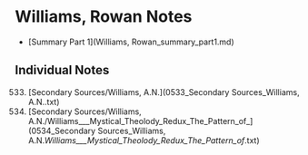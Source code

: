 # Williams, Rowan Notes

- [Summary Part 1](Williams, Rowan_summary_part1.md)

## Individual Notes

533. [Secondary Sources/Williams, A.N.](0533_Secondary Sources_Williams, A.N..txt)
534. [Secondary Sources/Williams, A.N./Williams___Mystical_Theolody_Redux_The_Pattern_of_](0534_Secondary Sources_Williams, A.N._Williams___Mystical_Theolody_Redux_The_Pattern_of_.txt)
